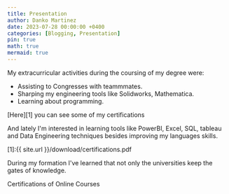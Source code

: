 ```yaml
---
title: Presentation
author: Danko Martinez
date: 2023-07-28 00:00:00 +0400
categories: [Blogging, Presentation]
pin: true
math: true
mermaid: true
---
```


My extracurricular activities during the coursing of my degree were:
- Assisting to Congresses with teammmates.
- Sharping my engineering tools like Solidworks, Mathematica. 
- Learning about programming.

[Here][1] you can see some of my certifications 

And lately I'm interested in learning tools like PowerBI, Excel, SQL, tableau  and Data Engineering techniques besides improving my languages skills.

[1]:{{ site.url }}/download/certifications.pdf

During my formation I've learned that not only the universities keep the gates of knowledge.

Certifications of Online Courses


